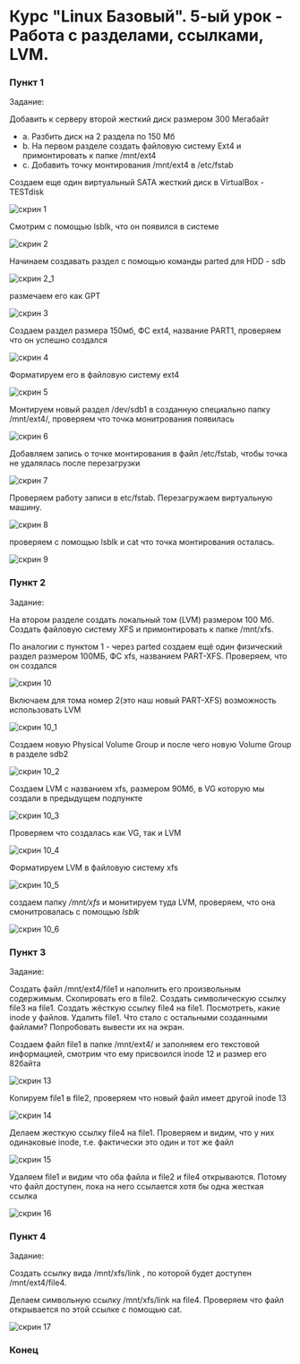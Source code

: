 # Курс "Linux Базовый". 5-ый урок - Работа с разделами, ссылками, LVM.







### Пункт 1



Задание:



 Добавить к серверу второй жесткий диск размером 300 Мегабайт

- a. Разбить диск на 2 раздела по 150 Мб
- b. На первом разделе создать файловую систему Ext4 и примонтировать к папке /mnt/ext4
- c. Добавить точку монтирования /mnt/ext4 в /etc/fstab



Создаем еще один виртуальный SATA жесткий диск в VirtualBox - TESTdisk



![скрин 1](https://github.com/degreekeeper/geekb_network/blob/main/1_linux_basic/5_less_lvm/screenshots/Screenshot_1.jpg)




Смотрим с помощью lsblk, что он появился в системе



![скрин 2](https://github.com/degreekeeper/geekb_network/blob/main/1_linux_basic/5_less_lvm/screenshots/Screenshot_2.jpg)




Начинаем создавать раздел с помощью команды parted для HDD - sdb



![скрин 2_1](https://github.com/degreekeeper/geekb_network/blob/main/1_linux_basic/5_less_lvm/screenshots/Screenshot_2_1.jpg)


размечаем его как GPT


![скрин 3](https://github.com/degreekeeper/geekb_network/blob/main/1_linux_basic/5_less_lvm/screenshots/Screenshot_3.jpg)


Создаем раздел размера 150мб, ФС ext4, название PART1, проверяем что он успешно создался


![скрин 4](https://github.com/degreekeeper/geekb_network/blob/main/1_linux_basic/5_less_lvm/screenshots/Screenshot_4.jpg)


Форматируем его в файловую систему ext4


![скрин 5](https://github.com/degreekeeper/geekb_network/blob/main/1_linux_basic/5_less_lvm/screenshots/Screenshot_5.jpg)





Монтируем новый раздел /dev/sdb1 в созданную специально папку /mnt/ext4/, проверяем что точка монитрования появилась




![скрин 6](https://github.com/degreekeeper/geekb_network/blob/main/1_linux_basic/5_less_lvm/screenshots/Screenshot_6.jpg)




Добавляем запись о точке монтирования в файл /etc/fstab, чтобы точка не удалялась после перезагрузки



![скрин 7](https://github.com/degreekeeper/geekb_network/blob/main/1_linux_basic/5_less_lvm/screenshots/Screenshot_7.jpg)


Проверяем работу записи в etc/fstab. Перезагружаем виртуальную машину.


![скрин 8](https://github.com/degreekeeper/geekb_network/blob/main/1_linux_basic/5_less_lvm/screenshots/Screenshot_8.jpg)


проверяем с помощью lsblk  и cat что точка монтирования осталась.


![скрин 9](https://github.com/degreekeeper/geekb_network/blob/main/1_linux_basic/5_less_lvm/screenshots/Screenshot_9.jpg)






### Пункт 2



Задание:


На втором разделе создать локальный том (LVM) размером 100 Мб. Создать файловую систему XFS  и примонтировать к папке /mnt/xfs.



По аналогии с пунктом 1 - через parted создаем ещё один физический раздел размером 100МБ, ФС xfs, названием PART-XFS. Проверяем, что он создался


![скрин 10](https://github.com/degreekeeper/geekb_network/blob/main/1_linux_basic/5_less_lvm/screenshots/Screenshot_10.jpg)


Включаем для тома номер 2(это наш новый PART-XFS) возможность использовать LVM


![скрин 10_1](https://github.com/degreekeeper/geekb_network/blob/main/1_linux_basic/5_less_lvm/screenshots/Screenshot_10_1.jpg)



Создаем новую Physical Volume Group и после чего новую Volume Group в разделе sdb2



![скрин 10_2](https://github.com/degreekeeper/geekb_network/blob/main/1_linux_basic/5_less_lvm/screenshots/Screenshot_10_2.jpg)



Создаем LVM с названием xfs, размером 90Мб, в VG которую мы создали в предыдущем подпункте


![скрин 10_3](https://github.com/degreekeeper/geekb_network/blob/main/1_linux_basic/5_less_lvm/screenshots/Screenshot_10_3.jpg)



Проверяем что создалась как VG, так и LVM


![скрин 10_4](https://github.com/degreekeeper/geekb_network/blob/main/1_linux_basic/5_less_lvm/screenshots/Screenshot_10_4.jpg)



Форматируем LVM в файловую систему xfs


![скрин 10_5](https://github.com/degreekeeper/geekb_network/blob/main/1_linux_basic/5_less_lvm/screenshots/Screenshot_10_5.jpg)



создаем папку */mnt/xfs* и монитируем туда LVM, проверяем, что она смонитровалась с помощью *lsblk*




![скрин 10_6](https://github.com/degreekeeper/geekb_network/blob/main/1_linux_basic/5_less_lvm/screenshots/Screenshot_10_6.jpg)









### Пункт 3


Задание:


Создать файл /mnt/ext4/file1 и наполнить его произвольным  содержимым. Скопировать его в file2. Создать символическую ссылку file3  на file1. Создать жёсткую ссылку file4 на file1. Посмотреть, какие inode у файлов. Удалить file1. Что стало с остальными созданными файлами?  Попробовать вывести их на экран.



Создаем файл file1 в папке /mnt/ext4/ и заполняем его текстовой информацией, смотрим что ему присвоился inode 12 и размер его 82байта


![скрин 13](https://github.com/degreekeeper/geekb_network/blob/main/1_linux_basic/5_less_lvm/screenshots/Screenshot_13.jpg)



Копируем file1 в file2, проверяем что новый файл имеет другой inode 13


![скрин 14](https://github.com/degreekeeper/geekb_network/blob/main/1_linux_basic/5_less_lvm/screenshots/Screenshot_14.jpg)



Делаем жесткую ссылку file4 на file1. Проверяем и видим, что у них одинаковые inode, т.е. фактически это один и тот же файл


![скрин 15](https://github.com/degreekeeper/geekb_network/blob/main/1_linux_basic/5_less_lvm/screenshots/Screenshot_15.jpg)


Удаляем file1 и видим что оба файла и file2 и file4 открываются. Потому что файл доступен, пока на него ссылается хотя бы одна жесткая ссылка



![скрин 16](https://github.com/degreekeeper/geekb_network/blob/main/1_linux_basic/5_less_lvm/screenshots/Screenshot_16.jpg)









### Пункт 4



Задание:



Создать ссылку вида /mnt/xfs/link , по которой будет доступен /mnt/ext4/file4.



Делаем символьную ссылку /mnt/xfs/link на file4. Проверяем что файл открывается по этой ссылке с помощью cat.



![скрин 17](https://github.com/degreekeeper/geekb_network/blob/main/1_linux_basic/5_less_lvm/screenshots/Screenshot_17.jpg)



### Конец